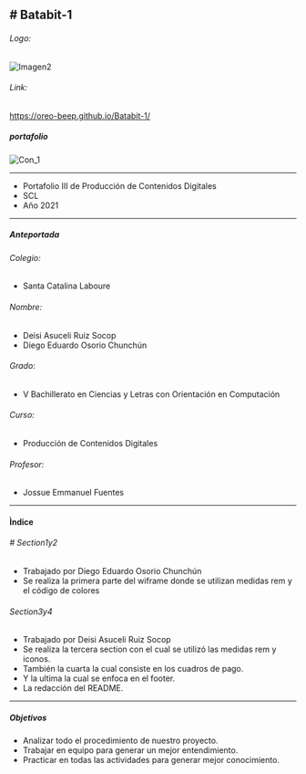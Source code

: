 ## # Batabit-1
######  Logo:
![Imagen2](https://user-images.githubusercontent.com/68709170/126567703-b211cfed-0278-4b30-8d0f-cd2d8051c8bd.png)
######  Link:
https://oreo-beep.github.io/Batabit-1/
##### portafolio
![Con_1](https://user-images.githubusercontent.com/68709170/126567715-0d6188ca-c467-45fa-b320-afa880724c2e.png)

------------
- Portafolio III  de Producción de Contenidos Digitales 
-  SCL
-  Año 2021
----------------------
##### Anteportada
###### Colegio:
- Santa Catalina Laboure
###### Nombre:
- Deisi Asuceli Ruiz Socop
- Diego Eduardo Osorio Chunchún
###### Grado: 
- V Bachillerato en Ciencias y Letras con Orientación en Computación
###### Curso: 
- Producción de Contenidos Digitales
###### Profesor: 
- Jossue Emmanuel Fuentes
----------------------

#### Ìndice
###### # Section1y2
- Trabajado por Diego Eduardo Osorio Chunchún
- Se realiza la primera parte del wiframe donde se utilizan medidas rem y el código de colores
###### Section3y4
- Trabajado por Deisi Asuceli Ruiz Socop
- Se realiza la tercera section con el cual se utilizó  las medidas rem y iconos.
- También la cuarta la cual consiste en   los cuadros de pago.
- Y la ultima la cual se enfoca en el footer.
- La redacción  del README.

------------


##### Objetivos
- Analizar todo el procedimiento   de nuestro proyecto.
- Trabajar en equipo para generar un mejor entendimiento.
- Practicar en todas las actividades para generar mejor conocimiento.
